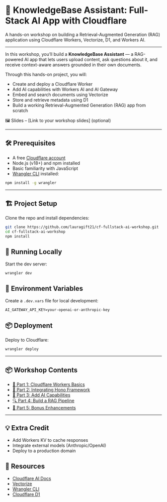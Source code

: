 # 🧠 KnowledgeBase Assistant: Full-Stack AI App with Cloudflare

A hands-on workshop on building a Retrieval-Augmented Generation (RAG) application using Cloudflare Workers, Vectorize, D1, and Workers AI.

---

In this workshop, you’ll build a **KnowledgeBase Assistant** — a RAG-powered AI app that lets users upload content, ask questions about it, and receive context-aware answers grounded in their own documents.

Through this hands-on project, you will:

- Create and deploy a Cloudflare Worker
- Add AI capabilities with Workers AI and AI Gateway
- Embed and search documents using Vectorize
- Store and retrieve metadata using D1
- Build a working Retrieval-Augmented Generation (RAG) app from scratch

🖼️ Slides – [Link to your workshop slides] (optional)

---

## 🛠️ Prerequisites

- A free [Cloudflare account](https://dash.cloudflare.com/sign-up)
- Node.js (v18+) and npm installed
- Basic familiarity with JavaScript
- [Wrangler CLI](https://developers.cloudflare.com/workers/wrangler/) installed:

```bash
npm install -g wrangler
````

---

## 🏗️ Project Setup

Clone the repo and install dependencies:

```bash
git clone https://github.com/lauragift21/cf-fullstack-ai-workshop.git
cd cf-fullstack-ai-workshop
npm install
```

## 🚀 Running Locally

Start the dev server:

```bash
wrangler dev
```

## 🔐 Environment Variables

Create a `.dev.vars` file for local development:

```env
AI_GATEWAY_API_KEY=your-openai-or-anthropic-key
```

## 📦 Deployment

Deploy to Cloudflare:

```bash
wrangler deploy
```
---

## 📦 Workshop Contents

- [🧱 Part 1: Cloudflare Workers Basics](./part-1.md)
- [🔗 Part 2: Integrating Hono Framework](./part-2.md)
- [🧠 Part 3: Add AI Capabilities](./part-3.md)
- [🔍 Part 4: Build a RAG Pipeline](./part-4.md)
- [🚀 Part 5: Bonus Enhancements](./part-5.md)

---

## 💡 Extra Credit

* Add Workers KV to cache responses
* Integrate external models (Anthropic/OpenAI)
* Deploy to a production domain


## 🧭 Resources

* [Cloudflare AI Docs](https://developers.cloudflare.com/workers-ai/)
* [Vectorize](https://developers.cloudflare.com/vectorize/)
* [Wrangler CLI](https://developers.cloudflare.com/workers/wrangler/)
* [Cloudflare D1](https://developers.cloudflare.com/d1/)
